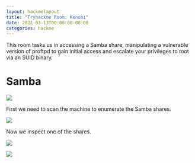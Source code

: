 ```yaml
---
layout: hackmelayout
title: "Tryhackme Room: Kenobi"
date: 2021-03-13T00:00:00-08:00 
categories: hackme
---
```

This room tasks us  in accessing a Samba share, manipulating a vulnerable version of proftpd to gain initial access and escalate your privileges to root via an SUID binary.

<h1>Samba</h1>

![](https://clamshatter.github.io/assets/kenobi1.png)

First we need to scan the machine to enumerate the Samba shares.

![](https://clamshatter.github.io/assets/kenobi2.png)

Now we inspect one of the shares.

![](https://clamshatter.github.io/assets/kenobi3.png)

![](https://clamshatter.github.io/assets/kenobi4.png)


